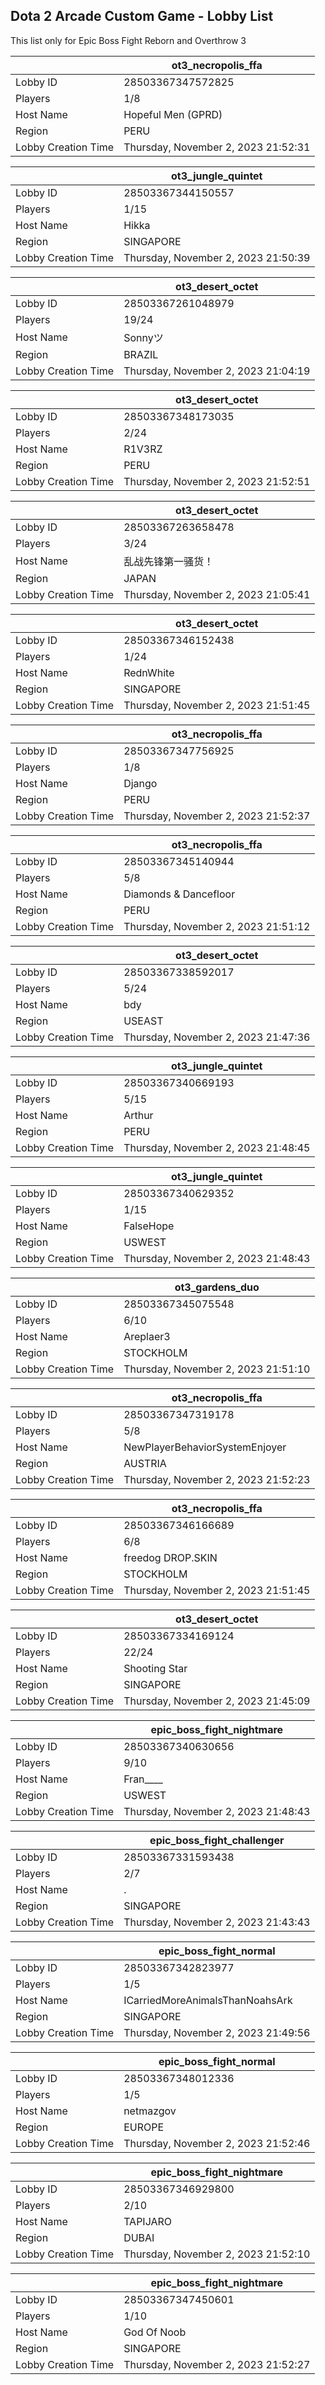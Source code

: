 ## Dota 2 Arcade Custom Game - Lobby List

This list only for Epic Boss Fight Reborn and Overthrow 3

|  | ot3_necropolis_ffa |
| ------ | ------ |
| Lobby ID | 28503367347572825 |
| Players | 1/8 |
| Host Name | Hopeful Men (GPRD) |
| Region | PERU |
| Lobby Creation Time | Thursday, November 2, 2023 21:52:31 |


|  | ot3_jungle_quintet |
| ------ | ------ |
| Lobby ID | 28503367344150557 |
| Players | 1/15 |
| Host Name | Hikka |
| Region | SINGAPORE |
| Lobby Creation Time | Thursday, November 2, 2023 21:50:39 |


|  | ot3_desert_octet |
| ------ | ------ |
| Lobby ID | 28503367261048979 |
| Players | 19/24 |
| Host Name | Sonnyツ |
| Region | BRAZIL |
| Lobby Creation Time | Thursday, November 2, 2023 21:04:19 |


|  | ot3_desert_octet |
| ------ | ------ |
| Lobby ID | 28503367348173035 |
| Players | 2/24 |
| Host Name | R1V3RZ |
| Region | PERU |
| Lobby Creation Time | Thursday, November 2, 2023 21:52:51 |


|  | ot3_desert_octet |
| ------ | ------ |
| Lobby ID | 28503367263658478 |
| Players | 3/24 |
| Host Name | 乱战先锋第一骚货！ |
| Region | JAPAN |
| Lobby Creation Time | Thursday, November 2, 2023 21:05:41 |


|  | ot3_desert_octet |
| ------ | ------ |
| Lobby ID | 28503367346152438 |
| Players | 1/24 |
| Host Name | RednWhite |
| Region | SINGAPORE |
| Lobby Creation Time | Thursday, November 2, 2023 21:51:45 |


|  | ot3_necropolis_ffa |
| ------ | ------ |
| Lobby ID | 28503367347756925 |
| Players | 1/8 |
| Host Name | Django |
| Region | PERU |
| Lobby Creation Time | Thursday, November 2, 2023 21:52:37 |


|  | ot3_necropolis_ffa |
| ------ | ------ |
| Lobby ID | 28503367345140944 |
| Players | 5/8 |
| Host Name | Diamonds & Dancefloor |
| Region | PERU |
| Lobby Creation Time | Thursday, November 2, 2023 21:51:12 |


|  | ot3_desert_octet |
| ------ | ------ |
| Lobby ID | 28503367338592017 |
| Players | 5/24 |
| Host Name | bdy |
| Region | USEAST |
| Lobby Creation Time | Thursday, November 2, 2023 21:47:36 |


|  | ot3_jungle_quintet |
| ------ | ------ |
| Lobby ID | 28503367340669193 |
| Players | 5/15 |
| Host Name | Arthur |
| Region | PERU |
| Lobby Creation Time | Thursday, November 2, 2023 21:48:45 |


|  | ot3_jungle_quintet |
| ------ | ------ |
| Lobby ID | 28503367340629352 |
| Players | 1/15 |
| Host Name | FalseHope |
| Region | USWEST |
| Lobby Creation Time | Thursday, November 2, 2023 21:48:43 |


|  | ot3_gardens_duo |
| ------ | ------ |
| Lobby ID | 28503367345075548 |
| Players | 6/10 |
| Host Name | Areplaer3 |
| Region | STOCKHOLM |
| Lobby Creation Time | Thursday, November 2, 2023 21:51:10 |


|  | ot3_necropolis_ffa |
| ------ | ------ |
| Lobby ID | 28503367347319178 |
| Players | 5/8 |
| Host Name | NewPlayerBehaviorSystemEnjoyer |
| Region | AUSTRIA |
| Lobby Creation Time | Thursday, November 2, 2023 21:52:23 |


|  | ot3_necropolis_ffa |
| ------ | ------ |
| Lobby ID | 28503367346166689 |
| Players | 6/8 |
| Host Name | freedog DROP.SKIN |
| Region | STOCKHOLM |
| Lobby Creation Time | Thursday, November 2, 2023 21:51:45 |


|  | ot3_desert_octet |
| ------ | ------ |
| Lobby ID | 28503367334169124 |
| Players | 22/24 |
| Host Name | Shooting Star |
| Region | SINGAPORE |
| Lobby Creation Time | Thursday, November 2, 2023 21:45:09 |


|  | epic_boss_fight_nightmare |
| ------ | ------ |
| Lobby ID | 28503367340630656 |
| Players | 9/10 |
| Host Name | Fran____ |
| Region | USWEST |
| Lobby Creation Time | Thursday, November 2, 2023 21:48:43 |


|  | epic_boss_fight_challenger |
| ------ | ------ |
| Lobby ID | 28503367331593438 |
| Players | 2/7 |
| Host Name | . |
| Region | SINGAPORE |
| Lobby Creation Time | Thursday, November 2, 2023 21:43:43 |


|  | epic_boss_fight_normal |
| ------ | ------ |
| Lobby ID | 28503367342823977 |
| Players | 1/5 |
| Host Name | ICarriedMoreAnimalsThanNoahsArk |
| Region | SINGAPORE |
| Lobby Creation Time | Thursday, November 2, 2023 21:49:56 |


|  | epic_boss_fight_normal |
| ------ | ------ |
| Lobby ID | 28503367348012336 |
| Players | 1/5 |
| Host Name | netmazgov |
| Region | EUROPE |
| Lobby Creation Time | Thursday, November 2, 2023 21:52:46 |


|  | epic_boss_fight_nightmare |
| ------ | ------ |
| Lobby ID | 28503367346929800 |
| Players | 2/10 |
| Host Name | TAPIJARO |
| Region | DUBAI |
| Lobby Creation Time | Thursday, November 2, 2023 21:52:10 |


|  | epic_boss_fight_nightmare |
| ------ | ------ |
| Lobby ID | 28503367347450601 |
| Players | 1/10 |
| Host Name | God Of Noob |
| Region | SINGAPORE |
| Lobby Creation Time | Thursday, November 2, 2023 21:52:27 |


